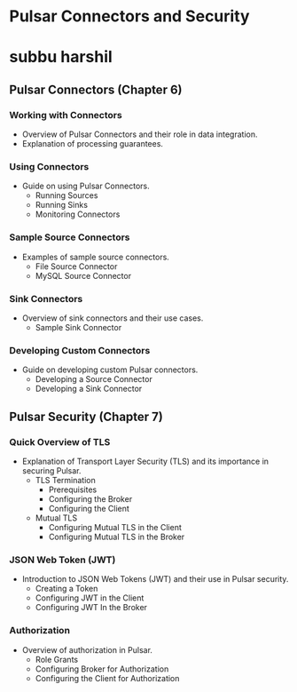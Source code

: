 # Pulsar Connectors and Security
# subbu harshil
## Pulsar Connectors (Chapter 6)

### Working with Connectors
- Overview of Pulsar Connectors and their role in data integration.
- Explanation of processing guarantees.

### Using Connectors
- Guide on using Pulsar Connectors.
  - Running Sources
  - Running Sinks
  - Monitoring Connectors

### Sample Source Connectors
- Examples of sample source connectors.
  - File Source Connector
  - MySQL Source Connector

### Sink Connectors
- Overview of sink connectors and their use cases.
  - Sample Sink Connector

### Developing Custom Connectors
- Guide on developing custom Pulsar connectors.
  - Developing a Source Connector
  - Developing a Sink Connector

## Pulsar Security (Chapter 7)

### Quick Overview of TLS
- Explanation of Transport Layer Security (TLS) and its importance in securing Pulsar.
  - TLS Termination
    - Prerequisites
    - Configuring the Broker
    - Configuring the Client
  - Mutual TLS
    - Configuring Mutual TLS in the Client
    - Configuring Mutual TLS in the Broker

### JSON Web Token (JWT)
- Introduction to JSON Web Tokens (JWT) and their use in Pulsar security.
  - Creating a Token
  - Configuring JWT in the Client
  - Configuring JWT In the Broker

### Authorization
- Overview of authorization in Pulsar.
  - Role Grants
  - Configuring Broker for Authorization
  - Configuring the Client for Authorization

